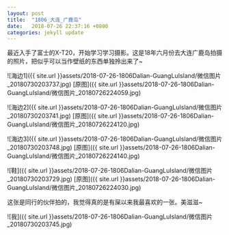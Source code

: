 ```yaml
---
layout: post
title:  "1806_大连_广鹿岛"
date:   2018-07-26 22:37:16 +0800
categories: jekyll update
---
```


最近入手了富士的X-T20，开始学习学习摄影。这是18年六月份去大连广鹿岛拍摄的照片，把似乎可以当作壁纸的东西单独拎出来了~

![海边1]({{ site.url }}assets/2018-07-26-1806Dalian-GuangLuIsland/微信图片_20180730203737.jpg)
[原图]({{ site.url }}assets/2018-07-26-1806Dalian-GuangLuIsland/微信图片_20180726224059.jpg)

![海边2]({{ site.url }}assets/2018-07-26-1806Dalian-GuangLuIsland/微信图片_20180730203741.jpg)
[原图]({{ site.url }}assets/2018-07-26-1806Dalian-GuangLuIsland/微信图片_20180726224120.jpg)

![海边3]({{ site.url }}assets/2018-07-26-1806Dalian-GuangLuIsland/微信图片_20180730203748.jpg)
[原图]({{ site.url }}assets/2018-07-26-1806Dalian-GuangLuIsland/微信图片_20180726224140.jpg)

![鞋]({{ site.url }}assets/2018-07-26-1806Dalian-GuangLuIsland/微信图片_20180730203729.jpg)
[原图]({{ site.url }}assets/2018-07-26-1806Dalian-GuangLuIsland/微信图片_20180726224030.jpg)

这张是同行的伙伴拍的，我觉得真的是有屎以来我最喜欢的一张。美滋滋~

![我]({{ site.url }}assets/2018-07-26-1806Dalian-GuangLuIsland/微信图片_20180730203745.jpg)